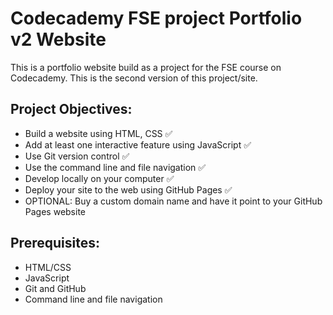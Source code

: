# Codecademy FSE project Portfolio v2 Website

This is a portfolio website build as a project for the FSE course on Codecademy. This is the second version of this project/site.

## Project Objectives:
 - Build a website using HTML, CSS :white_check_mark:
 - Add at least one interactive feature using JavaScript :white_check_mark:
 - Use Git version control :white_check_mark:
 - Use the command line and file navigation :white_check_mark:
 - Develop locally on your computer :white_check_mark:
 - Deploy your site to the web using GitHub Pages :white_check_mark:
 - OPTIONAL: Buy a custom domain name and have it point to your GitHub Pages website


## Prerequisites:
 - HTML/CSS 
 - JavaScript
 - Git and GitHub
 - Command line and file navigation

